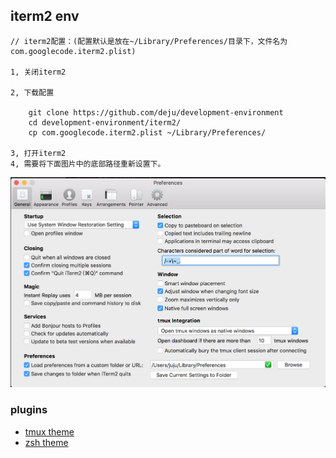 ## iterm2 env

    // iterm2配置：(配置默认是放在~/Library/Preferences/目录下，文件名为com.googlecode.iterm2.plist)
    
    1, 关闭iterm2

    2, 下载配置

        git clone https://github.com/deju/development-environment
        cd development-environment/iterm2/
        cp com.googlecode.iterm2.plist ~/Library/Preferences/

    3, 打开iterm2
    4, 需要将下面图片中的底部路径重新设置下。


![iTerm2](https://raw.githubusercontent.com/deju/development-environment/master/iterm2/iterm2-general.png)


### plugins
- [tmux theme](https://github.com/gpakosz/.tmux)
- [zsh theme](https://www.jianshu.com/p/95f68e035f33)
